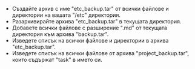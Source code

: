 - Създайте архив с име "etc_backup.tar" от всички файлове и директории на вашата "/etc" директория.
- Разархивирайте архива "etc_backup.tar" в текущата директория.
- Добавете всички файлове с разширение ".md" от текущата директория към архива "backup.tar".
- Изведете списък на всички файлове и директории в архива "etc_backup.tar".
- Изведете списък на всички файлове от архива "project_backup.tar", които съдържат "task" в името си.
